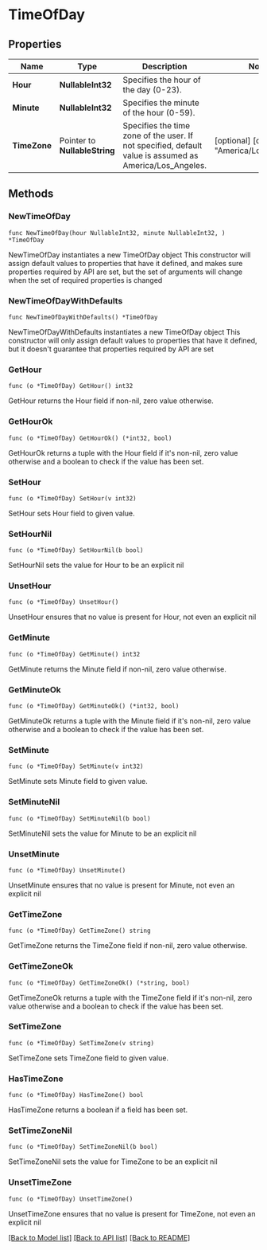 # TimeOfDay

## Properties

Name | Type | Description | Notes
------------ | ------------- | ------------- | -------------
**Hour** | **NullableInt32** | Specifies the hour of the day (0-23). | 
**Minute** | **NullableInt32** | Specifies the minute of the hour (0-59). | 
**TimeZone** | Pointer to **NullableString** | Specifies the time zone of the user. If not specified, default value is assumed as America/Los_Angeles. | [optional] [default to "America/Los_Angeles"]

## Methods

### NewTimeOfDay

`func NewTimeOfDay(hour NullableInt32, minute NullableInt32, ) *TimeOfDay`

NewTimeOfDay instantiates a new TimeOfDay object
This constructor will assign default values to properties that have it defined,
and makes sure properties required by API are set, but the set of arguments
will change when the set of required properties is changed

### NewTimeOfDayWithDefaults

`func NewTimeOfDayWithDefaults() *TimeOfDay`

NewTimeOfDayWithDefaults instantiates a new TimeOfDay object
This constructor will only assign default values to properties that have it defined,
but it doesn't guarantee that properties required by API are set

### GetHour

`func (o *TimeOfDay) GetHour() int32`

GetHour returns the Hour field if non-nil, zero value otherwise.

### GetHourOk

`func (o *TimeOfDay) GetHourOk() (*int32, bool)`

GetHourOk returns a tuple with the Hour field if it's non-nil, zero value otherwise
and a boolean to check if the value has been set.

### SetHour

`func (o *TimeOfDay) SetHour(v int32)`

SetHour sets Hour field to given value.


### SetHourNil

`func (o *TimeOfDay) SetHourNil(b bool)`

 SetHourNil sets the value for Hour to be an explicit nil

### UnsetHour
`func (o *TimeOfDay) UnsetHour()`

UnsetHour ensures that no value is present for Hour, not even an explicit nil
### GetMinute

`func (o *TimeOfDay) GetMinute() int32`

GetMinute returns the Minute field if non-nil, zero value otherwise.

### GetMinuteOk

`func (o *TimeOfDay) GetMinuteOk() (*int32, bool)`

GetMinuteOk returns a tuple with the Minute field if it's non-nil, zero value otherwise
and a boolean to check if the value has been set.

### SetMinute

`func (o *TimeOfDay) SetMinute(v int32)`

SetMinute sets Minute field to given value.


### SetMinuteNil

`func (o *TimeOfDay) SetMinuteNil(b bool)`

 SetMinuteNil sets the value for Minute to be an explicit nil

### UnsetMinute
`func (o *TimeOfDay) UnsetMinute()`

UnsetMinute ensures that no value is present for Minute, not even an explicit nil
### GetTimeZone

`func (o *TimeOfDay) GetTimeZone() string`

GetTimeZone returns the TimeZone field if non-nil, zero value otherwise.

### GetTimeZoneOk

`func (o *TimeOfDay) GetTimeZoneOk() (*string, bool)`

GetTimeZoneOk returns a tuple with the TimeZone field if it's non-nil, zero value otherwise
and a boolean to check if the value has been set.

### SetTimeZone

`func (o *TimeOfDay) SetTimeZone(v string)`

SetTimeZone sets TimeZone field to given value.

### HasTimeZone

`func (o *TimeOfDay) HasTimeZone() bool`

HasTimeZone returns a boolean if a field has been set.

### SetTimeZoneNil

`func (o *TimeOfDay) SetTimeZoneNil(b bool)`

 SetTimeZoneNil sets the value for TimeZone to be an explicit nil

### UnsetTimeZone
`func (o *TimeOfDay) UnsetTimeZone()`

UnsetTimeZone ensures that no value is present for TimeZone, not even an explicit nil

[[Back to Model list]](../README.md#documentation-for-models) [[Back to API list]](../README.md#documentation-for-api-endpoints) [[Back to README]](../README.md)


